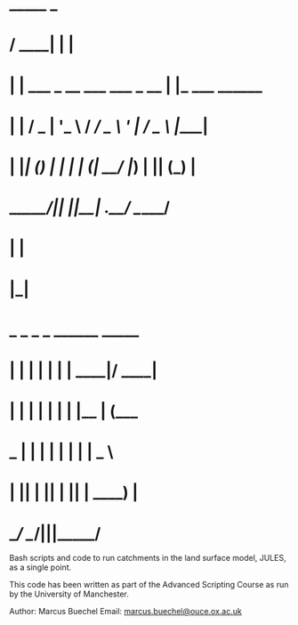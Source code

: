 #   _____                           _
#  / ____|                         | |
# | |     ___  _ __   ___ ___ _ __ | |_ ___    ______
# | |    / _ \| '_ \ / __/ _ \ '_ \| __/ _ \  |______|
# | |___| (_) | | | | (_|  __/ |_) | || (_) |
#  \_____\___/|_| |_|\___\___| .__/ \__\___/
#                            | |
#                            |_|
#        _ _    _ _      ______  _____
#       | | |  | | |    |  ____|/ ____|
#       | | |  | | |    | |__  | (___
#   _   | | |  | | |    |  __|  \___ \
#  | |__| | |__| | |____| |____ ____) |
#   \____/ \____/|______|______|_____/

 Bash scripts and code to run catchments in the land surface model, JULES, as a single point.

 This code has been written as part of the Advanced Scripting Course as run by the University of Manchester.

 Author: Marcus Buechel
 Email: marcus.buechel@ouce.ox.ac.uk
